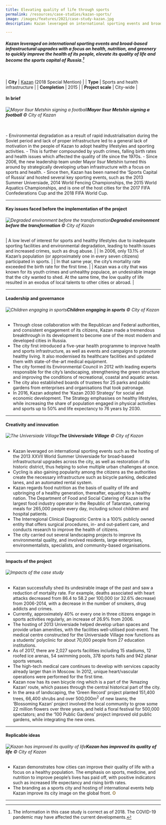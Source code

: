 ```yaml
---
title: Elevating quality of life through sports
permalink: /resources/case-studies/kazan-sports/
image: /images/features/2021/case-study-kazan.jpg
description: Kazan leveraged on international sporting events and broad-based infrastructural upgrades with a focus on health, nutrition, and greenery to quickly improve the health of its people, elevate its quality of life and become the sports capital of Russia.

---
```


##### Kazan leveraged on international sporting events and broad-based infrastructural upgrades with a focus on health, nutrition, and greenery to quickly improve the health of its people, elevate its quality of life and become the sports capital of Russia.[^1] 

<br>

| **City** | [Kazan](/kazan/) (2018 Special Mention) |
| **Type** | Sports and health infrastructure |
| **Completion** | 2015 |
| **Project scale** | City-wide |

#### **In brief**

###### ![Mayor Ilsur Metshin signing a football](/images/features/2021/mayor-sports.jpg/)**Mayor Ilsur Metshin signing a football** © City of Kazan
<br>
- Environmental degradation as a result of rapid industrialisation during the Soviet period and lack of proper infrastructure led to a general lack of motivation in the people of Kazan to adopt healthy lifestyles and sporting activities. 
- This is further compounded by youth crimes, falling birth rates and health issues which affected the quality of life since the 1970s. 
- Since 2006, the new leadership team under Mayor Ilsur Metshin turned this around by strategically developing urban infrastructure with a focus on sports and health. 
- Since then, Kazan has been named the ‘Sports Capital of Russia’ and hosted several key sporting events, such as the 2013 Summer Universiade, 2014 World Fencing Championships, the 2015 World Aquatics Championships, and is one of the host cities for the 2017 FIFA Confederations Cup and the 2018 FIFA World Cup.  
 
---

#### **Key issues faced before the implementation of the project**

###### ![Degraded environment before the transformation](/images/features/2021/bulak-river-before.jpg/)**Degraded environment before the transformation** © City of Kazan

| A low level of interest for sports and healthy lifestyles due to inadequate sporting facilities and environmental degradation, leading to health issues and increased crimes, such as drug abuse. |
| In 2006, only 13.1% of Kazan’s population (or approximately one in every seven citizens) participated in sports. |
| In that same year, the city’s mortality rate exceeded the birth rate for the first time. |
| Kazan was a city that was known for its youth crimes and unhealthy populace, an undesirable image that the city wanted to shed. At the same time, the low quality of life resulted in an exodus of local talents to other cities or abroad. |

---

#### **Leadership and governance**

###### ![Children engaging in sports](/images/features/2021/sports-kazan.jpg/)**Children engaging in sports** © City of Kazan

- Through close collaboration with the Republican and Federal authorities, and consistent engagement of its citizens, Kazan made a tremendous breakthrough in its development to become one of the most modern and developed cities in Russia. 
- The city first introduced a five-year health programme to improve health and sports infrastructure, as well as events and campaigns to promote healthy living. It also modernised its healthcare facilities and updated them with state-of-the-art medical equipment. 
- The city formed its Environmental Council in 2012 with leading experts responsible for the city’s landscaping, strengthening the green structure and improving the conditions of recreational, coastal and aquatic areas. 
- The city also established boards of trustees for 25 parks and public gardens from enterprises and organisations that took patronage. 
- In 2016, Kazan adopted the ‘Kazan 2030 Strategy’ for social and economic development. The Strategy emphasises on healthy lifestyles, while increasing the share of population engaged in physical activities and sports up to 50% and life expectancy to 76 years by 2030. 

---

#### **Creativity and innovation**

###### ![The Universiade Village](/images/features/2021/universiade-village.jpg/)**The Universiade Village** © City of Kazan

- Kazan leveraged on international sporting events such as the hosting of the 2013 XXVII World Summer Universiade for broad-based infrastructural upgrades across the city, as well as restoration of its historic district, thus helping to solve multiple urban challenges at once. 
- Cycling is also gaining popularity among the citizens as the authorities create the necessary infrastructure such as bicycle parking, dedicated lanes, and an automated rental system. 
- Kazan regards food nutrition as the basis of quality of life and upbringing of a healthy generation, thereafter, equating to a healthy nation. The Department of Food and Social Catering of Kazan is the largest food industry operator in the Republic of Tatarstan, catering meals for 265,000 people every day, including school children and hospital patients. 
- The Interregional Clinical Diagnostic Centre is a 100% publicly owned entity that offers surgical procedures, in- and out-patient care, and conducts research to improve the health of citizens.
- The city carried out several landscaping projects to improve its environmental quality, and involved residents, large enterprises, environmentalists, specialists, and community-based organisations. 

---

#### **Impacts of the project**

###### ![Impacts of the case study](/images/features/2021/kazan-impacts.png/)

- Kazan successfully shed its undesirable image of the past and saw a reduction of mortality rate. For example, deaths associated with heart attacks decreased from 86.4 to 58.2 per 100,000 (or 32.6% decrease) from 2006-2014, with a decrease in the number of smokers, drug addicts and crimes.
- Currently, approximately 40% or every one in three citizens engage in sports activities regularly, an increase of 26.9% from 2006. 
- The hosting of 2013 Universiade helped develop urban spaces and provide urban amenities, with the facilities well-utilised post-event. The medical centre constructed for the Universiade Village now functions as a students’ polyclinic for about 70,000 people from 27 education institutions. 
- As of 2017, there are 2,027 sports facilities including 15 stadiums, 12 roofed ice arenas, 54 swimming pools, 378 sports halls and 942 planar sports venues. 
- The high-tech medical care continues to develop with services capacity already larger than in Moscow. In 2012, unique heart/vascular operations were performed for the first time. 
- Kazan now has its own bicycle ring which is a part of the ‘Amazing Kazan’ route, which passes through the central historical part of the city. 
- In the area of landscaping, the ‘Green Record’ project planted 151,400 trees, 66,400 shrubs and over 500,000m<sup>2</sup> of new lawns; the ‘Blossoming Kazan’ project involved the local community to grow some 22 million flowers over three years, and held a floral festival for 500,000 spectators; and the ‘100 Public Gardens’ project improved old public gardens, while integrating the new ones.

---

#### **Replicable ideas**

###### ![Kazan has improved its quality of life](/images/features/2021/bulak-river.jpg/)**Kazan has improved its quality of life** © City of Kazan

- Kazan demonstrates how cities can improve their quality of life with a focus on a healthy population. The emphasis on sports, medicine, and nutrition to improve people’s lives has paid off, with positive indicators such as increased life expectancy and rising birth rates. 
- The branding as a sports city and hosting of international events help Kazan improve its city image on the global front. **<font color="#967942">O</font>**

---

[^1]: The information in this case study is correct as of 2018. The COVID-19 pandemic may have affected the current developments. 
